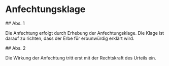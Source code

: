 # Anfechtungsklage



\#\# Abs. 1

 Die Anfechtung erfolgt durch Erhebung der Anfechtungsklage. Die Klage ist darauf zu richten, dass der Erbe für erbunwürdig erklärt wird.

\#\# Abs. 2

 Die Wirkung der Anfechtung tritt erst mit der Rechtskraft des Urteils ein. 

